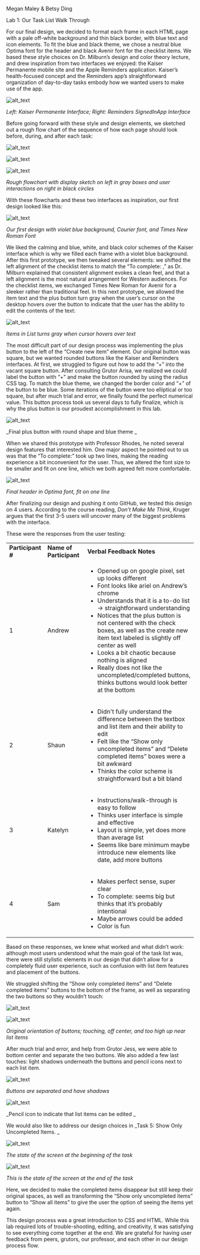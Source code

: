 <!-----

You have some errors, warnings, or alerts. If you are using reckless mode, turn it off to see inline alerts.
* ERRORs: 0
* WARNINGs: 0
* ALERTS: 15

Conversion time: 5.494 seconds.


Using this Markdown file:

1. Paste this output into your source file.
2. See the notes and action items below regarding this conversion run.
3. Check the rendered output (headings, lists, code blocks, tables) for proper
   formatting and use a linkchecker before you publish this page.

Conversion notes:

* Docs to Markdown version 1.0β33
* Thu Feb 10 2022 12:01:46 GMT-0800 (PST)
* Source doc: Lab 1 Design.md
* Tables are currently converted to HTML tables.
* This document has images: check for >>>>>  gd2md-html alert:  inline image link in generated source and store images to your server. NOTE: Images in exported zip file from Google Docs may not appear in  the same order as they do in your doc. Please check the images!

----->


Megan Maley & Betsy Ding 

Lab 1: Our Task List Walk Through

For our final design, we decided to format each frame in each HTML page with a pale off-white background and thin black border, with blue text and icon elements. To fit the blue and black theme, we chose a neutral blue Optima font for the header and black Avenir font for the checklist items. We based these style choices on Dr. Milburn’s design and color theory lecture, and drew inspiration from two interfaces we enjoyed: the Kaiser Permanente mobile site and the Apple Reminders application. Kaiser’s health-focused concept and the Reminders app’s straightforward organization of day-to-day tasks embody how we wanted users to make use of the app.



![alt_text](images/image1.png "image_tooltip")
        


_Left: Kaiser Permanente Interface; Right: Reminders SignedInApp Interface_

Before going forward with these style and design elements, we sketched out a rough flow chart of the sequence of how each page should look before, during, and after each task:

![alt_text](images/image2.png "image_tooltip")


![alt_text](images/image3.png "image_tooltip")


![alt_text](images/image4.png "image_tooltip")


_Rough flowchart with display sketch on left in gray boxes  and user interactions on right in black circles_

With these flowcharts and these two interfaces as inspiration, our first design looked like this:

![alt_text](images/image5.png "image_tooltip")


_Our first design with violet blue background, Courier font, and Times New Roman Font_

We liked the calming and blue, white, and black color schemes of the Kaiser interface which is why we filled each frame with a violet blue background. After this first prototype, we then tweaked several elements: we shifted the left alignment of the checklist items to match the “To complete: ,” as Dr. Milburn explained that consistent alignment evokes a clean feel, and that a left alignment is the most natural arrangement for Western audiences.  For the checklist items, we exchanged Times New Roman for Avenir for a sleeker rather than traditional feel. In this next prototype, we allowed the item text and the plus button turn gray when the user’s cursor on the desktop hovers over the button to indicate that the user has the ability to edit the contents of the text:


![alt_text](images/image6.png "image_tooltip")

_Items in List turns gray when cursor hovers over text_

The most difficult part of our design process was implementing the plus button to the left of the “Create new item” element. Our original button was square, but we wanted rounded buttons like the Kaiser and Reminders interfaces. At first, we struggled to figure out how to add the “+” into the vacant square button. After consulting Grutor Arisa, we realized we could label the button with “+”  and make the button rounded by using the radius CSS tag. To match the blue theme, we changed the border color and “+” of the button to be blue. Some iterations of the button were too elliptical or too square, but after much trial and error, we finally found the perfect numerical value. This button process took us several days to fully finalize, which is why the plus button is our proudest accomplishment in this lab. 


![alt_text](images/image7.png "image_tooltip")


_Final plus button with round shape and blue theme _

When we shared this prototype with Professor Rhodes, he noted several design features that interested him. One major aspect he pointed out to us was that the “To complete:” took up two lines, making the reading experience a bit inconvenient for the user. Thus, we altered the font size to be smaller and fit on one line, which we both agreed felt more comfortable. 



![alt_text](images/image8.png "image_tooltip")


_Final header in Optima font, fit on one line_

After finalizing our design and pushing it onto GitHub, we tested this design on 4 users. According to the course reading, _Don’t Make Me Think_, Kruger argues that the first 3-5 users will uncover many of the biggest problems with the interface. 

These were the responses from the user testing: 


<table>
  <tr>
   <td><strong>Participant #</strong>
   </td>
   <td><strong>Name of Participant</strong>
   </td>
   <td><strong>Verbal Feedback Notes</strong>
   </td>
  </tr>
  <tr>
   <td>1
   </td>
   <td>Andrew 
   </td>
   <td>
<ul>

<li>Opened up on google pixel, set up looks different

<li>Font looks like ariel on Andrew’s chrome 

<li>Understands that it is a to-do list -> straightforward understanding 

<li>Notices that the plus button is not centered with the check boxes, as well as the create new item text labeled is slightly off center as well 

<li>Looks a bit chaotic because nothing is aligned 

<li>Really does not like the uncompleted/completed buttons, thinks buttons would look better at the bottom
</li>
</ul>
   </td>
  </tr>
  <tr>
   <td>2
   </td>
   <td>Shaun
   </td>
   <td>
<ul>

<li>Didn't fully understand the difference between the textbox and list item and their ability to edit

<li>Felt like the “Show only uncompleted items” and “Delete completed items” boxes were a bit awkward

<li>Thinks the color scheme is straightforward but a bit bland
</li>
</ul>
   </td>
  </tr>
  <tr>
   <td>3
   </td>
   <td>Katelyn
   </td>
   <td>
<ul>

<li>Instructions/walk-through is  easy to follow

<li>Thinks user interface is simple and effective

<li>Layout is simple, yet does more than average list

<li>Seems like bare minimum maybe introduce new elements like date, add more buttons
</li>
</ul>
   </td>
  </tr>
  <tr>
   <td>4
   </td>
   <td>Sam
   </td>
   <td>
<ul>

<li>Makes perfect sense, super clear 

<li>To complete: seems big but thinks that it’s probably intentional

<li>Maybe arrows could be added

<li>Color is fun
</li>
</ul>
   </td>
  </tr>
</table>


Based on these responses, we knew what worked and what didn’t work: although most users understood what the main goal of the task list was, there were still stylistic elements in our design that didn’t allow for a completely fluid user experience, such as confusion with list item features and placement of the buttons. 

We struggled shifting the “Show only completed items”  and “Delete completed items” buttons to the bottom of the frame, as well as separating the two buttons so they wouldn’t touch: 



![alt_text](images/image9.png "image_tooltip")



![alt_text](images/image10.png "image_tooltip")


_Original orientation of buttons; touching, off center, and too high up near list items_

After much trial and error, and help from Grutor Jess, we were able to  bottom center and separate the two buttons. We also added a few last touches: light shadows underneath the buttons and pencil icons next to each list item. 


![alt_text](images/image11.png "image_tooltip")


_Buttons are separated and have shadows_


![alt_text](images/image12.png "image_tooltip")


_Pencil icon to indicate that list items can be edited _

We would also like to address our design choices in _Task 5: Show Only Uncompleted Items. _


![alt_text](images/image13.png "image_tooltip")


_The state of the screen at the beginning of the task_


![alt_text](images/image14.png "image_tooltip")


_This is the state of the screen at the end of the task_

Here, we decided to make the completed items disappear but still keep their original spaces, as well as transforming the “Show only uncompleted items” button to “Show all items” to give the user the option of seeing the items yet again. 

This design process was a great introduction to CSS and HTML. While this lab required lots of trouble-shooting, editing, and creativity, it was satisfying to see everything come together at the end. We are grateful for having user feedback from peers, grutors, our professor, and each other in our design process flow. 
